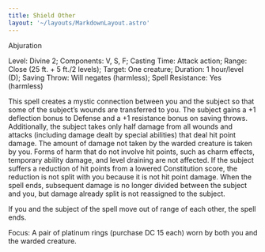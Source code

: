 ```yaml
---
title: Shield Other
layout: '~/layouts/MarkdownLayout.astro'
---
```

Abjuration

Level: Divine 2; Components: V, S, F; Casting Time: Attack action; Range:
Close (25 ft. + 5 ft./2 levels); Target: One creature; Duration: 1 hour/level
(D); Saving Throw: Will negates (harmless); Spell Resistance: Yes (harmless)

This spell creates a mystic connection between you and the subject so that
some of the subject’s wounds are transferred to you. The subject gains a +1
deflection bonus to Defense and a +1 resistance bonus on saving throws.
Additionally, the subject takes only half damage from all wounds and attacks
(including damage dealt by special abilities) that deal hit point damage. The
amount of damage not taken by the warded creature is taken by you. Forms of
harm that do not involve hit points, such as charm effects, temporary ability
damage, and level draining are not affected. If the subject suffers a
reduction of hit points from a lowered Constitution score, the reduction is
not split with you because it is not hit point damage. When the spell ends,
subsequent damage is no longer divided between the subject and you, but damage
already split is not reassigned to the subject.

If you and the subject of the spell move out of range of each other, the spell
ends.

Focus: A pair of platinum rings (purchase DC 15 each) worn by both you and the
warded creature.

